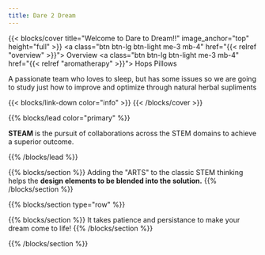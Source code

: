 ```yaml
---
title: Dare 2 Dream
---
```


{{< blocks/cover title="Welcome to Dare to Dream!!" image_anchor="top" height="full" >}}
<a class="btn btn-lg btn-light me-3 mb-4" href="{{< relref "overview" >}}">
  <i class="fas fa-arrow-alt-circle-left ms-2"></i> Overview
</a>
<a class="btn btn-lg btn-light me-3 mb-4" href="{{< relref "aromatherapy" >}}">
  Hops Pillows <i class="fas fa-arrow-alt-circle-right ms-2 "></i>
</a>
<p class="lead mt-5">A passionate team who loves to sleep, but has some issues so we are going to study just how to improve and optimize through natural herbal supliments</p>
{{< blocks/link-down color="info" >}}
{{< /blocks/cover >}}


{{% blocks/lead color="primary" %}}
<p><strong>STEAM&nbsp;</strong>is the pursuit of collaborations across the STEM domains to achieve a superior outcome. </p>
{{% /blocks/lead %}}


{{% blocks/section %}}
Adding the "ARTS" to the classic STEM thinking helps the <strong>design elements to be blended into the solution.</strong>
{{% /blocks/section %}}


{{% blocks/section type="row" %}}

{{% blocks/section %}}
It takes patience and persistance to make your dream come to life!
{{% /blocks/section %}}

{{% /blocks/section %}}

